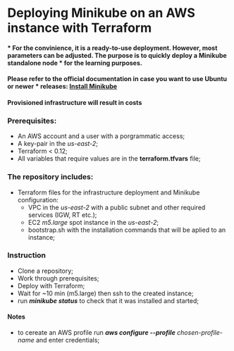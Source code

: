 # Deploying Minikube on an AWS instance with Terraform

#### * For the convinience, it is a ready-to-use deployment. However, most parameters can be adjusted. The purpose is to quickly deploy a Minikube standalone node * for the learning purposes.
#### Please refer to the official documentation in case you want to use Ubuntu or newer * releases: [Install Minikube](https://kubernetes.io/docs/tasks/tools/install-minikube/)  
#### Provisioned infrastructure will result in costs

### Prerequisites:
* An AWS account and a user with a porgrammatic access;
* A key-pair in the *us-east-2*;
* Terraform < 0.12;
* All variables that require values are in the __terraform.tfvars__ file;

### The repository includes:
* Terraform files for the infrastructure deployment and Minikube configuration:
    * VPC in the *us-east-2* with a public subnet and other required services (IGW, RT etc.);
    * EC2 *m5.large* spot instance in the *us-east-2*;
    * bootstrap.sh with the installation commands that will be aplied to an instance;

### Instruction
* Clone a repository;
* Work through prerequisites;
* Deploy with Terraform;
* Wait for ~10 min (m5.large) then ssh to the created instance;
* run __*minikube status*__ to check that it was installed and started;

#### Notes
* to cereate an AWS profile run __*aws configure --profile*__ *chosen-profile-name* and enter credentials;